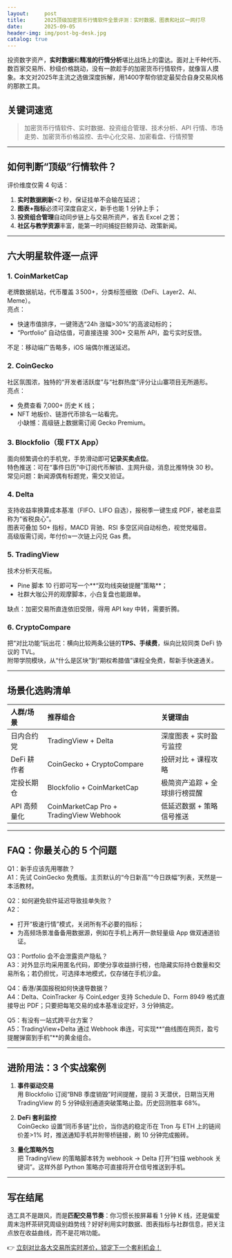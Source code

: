 ```yaml
---
layout:     post
title:      2025顶级加密货币行情软件全景评测：实时数据、图表和社区一网打尽
date:       2025-09-05
header-img: img/post-bg-desk.jpg
catalog: true
---
```


投资数字资产，**实时数据**和**精准的行情分析**堪比战场上的雷达。面对上千种代币、数百家交易所、秒级价格跳动，没有一款趁手的加密货币行情软件，就像盲人摸象。本文对2025年主流之选做深度拆解，用1400字帮你锁定最契合自身交易风格的那款工具。

## 关键词速览
> 加密货币行情软件、实时数据、投资组合管理、技术分析、API 行情、市场走势、加密货币价格监控、去中心化交易、加密看盘、行情预警

---

## 如何判断“顶级”行情软件？

评价维度仅需 4 句话：

1. **实时数据刷新**<2 秒，保证挂单不会输在延迟；
2. **图表+指标**必须可深度自定义，新手也能 1 分钟上手；
3. **投资组合管理**自动同步链上与交易所资产，省去 Excel 之苦；
4. **社区与教学资源**丰富，能第一时间捕捉巨鲸异动、政策新闻。

---

## 六大明星软件逐一点评

### 1. CoinMarketCap  
老牌数据航站，代币覆盖 3 500+，分类标签细致（DeFi、Layer2、AI、Meme）。  
亮点：  
- 快速市值排序，一键筛选“24h 涨幅>30%”的高波动标的；  
- “Portfolio” 自动估值，可直接连接 300+ 交易所 API，盈亏实时反馈。  

不足：移动端广告略多，iOS 端偶尔推送延迟。

### 2. CoinGecko  
社区氛围浓，独特的“开发者活跃度”与“社群热度”评分让山寨项目无所遁形。  
亮点：  
- 免费查看 7,000+ 历史 K 线；  
- NFT 地板价、链游代币排名一站看完。  
小缺憾：高级链上数据需订阅 Gecko Premium。

### 3. Blockfolio（现 FTX App）  
面向频繁调仓的手机党，手势滑动即可**记录买卖点位**。  
特色推送：可在“事件日历”中订阅代币解锁、主网升级，消息比推特快 30 秒。  
常见问题：新闻源偶有标题党，需交叉验证。

### 4. Delta  
支持收益率换算成本基准（FIFO、LIFO 自选），报税季一键生成 PDF，被老韭菜称为“省税良心”。  
图表可叠加 50+ 指标，MACD 背驰、RSI 多空区间自动标色，视觉党福音。  
高级版需订阅，年付价≈一次链上闪兑 Gas 费。

### 5. TradingView  
技术分析天花板。  
- Pine 脚本 10 行即可写一个**“双均线突破提醒”策略**；  
- 社群大咖公开的观摩脚本，小白复盘也能跟单。  

缺点：加密交易所直连依旧受限，得用 API key 中转，需要折腾。

### 6. CryptoCompare  
把“对比功能”玩出花：横向比较两条公链的**TPS、手续费**，纵向比较同类 DeFi 协议的 TVL。  
附带学院模块，从“什么是区块”到“期权希腊值”课程全免费，帮新手快速通关。

---

## 场景化选购清单

| 人群/场景 | 推荐组合 | 关键理由 |
| :-- | :-- | :-- |
| 日内合约党 | TradingView + Delta | 深度图表 + 实时盈亏监控 |
| DeFi 耕作者 | CoinGecko + CryptoCompare | 投研对比 + 课程攻略 |
| 定投长期仓 | Blockfolio + CoinMarketCap | 极简资产追踪 + 全球排行榜提醒 |
| API 高频量化 | CoinMarketCap Pro + TradingView Webhook | 低延迟数据 + 策略信号推送 |

---

## FAQ：你最关心的 5 个问题

Q1：新手应该先用哪款？  
A1：先试 CoinGecko 免费版。主页默认的“今日新高”“今日跌幅”列表，天然是一本活教材。

Q2：如何避免软件延迟导致挂单失败？  
A2：  
- 打开“极速行情”模式，关闭所有不必要的指标；  
- 为高频场景准备备用数据源，例如在手机上再开一款轻量级 App 做双通道验证。

Q3：Portfolio 会不会泄露资产隐私？  
A3：对外显示均采用匿名代码，即使分享收益排行榜，也隐藏实际持仓数量和交易所名；若仍担忧，可选择本地模式，仅存储在手机沙盒。

Q4：香港/美国报税如何快速导数据？  
A4：Delta、CoinTracker 与 CoinLedger 支持 Schedule D、Form 8949 格式直接导出 PDF；只要把每笔交易的成本基准设定好，3 分钟搞定。

Q5：有没有一站式跨平台方案？  
A5：TradingView+Delta 通过 Webhook 串连，可实现**“曲线图在网页，盈亏提醒弹窗到手机”**的黄金组合。

---

## 进阶用法：3 个实战案例

1. **事件驱动交易**  
   用 Blockfolio 订阅“BNB 季度销毁”时间提醒，提前 3 天潜伏，日期当天用 TradingView 的 5 分钟级别通道突破策略止盈。历史回测胜率 68%。

2. **DeFi 套利监控**  
   CoinGecko 设置“同币多链”比价，当你选的稳定币在 Tron 与 ETH 上的链间价差>1% 时，推送通知手机并附带桥链接，刷 10 分钟完成搬砖。

3. **量化策略外包**  
   把 TradingView 的策略脚本转为 webhook → Delta 打开“扫描 webhook 关键词”。这样外部 Python 策略亦可直接将开仓信号推送到手机。

---

## 写在结尾

选工具不是跟风，而是**匹配交易节奏**：你习惯长按屏幕看 1 分钟 K 线，还是偏爱周末泡杯茶研究周级别趋势线？好好利用实时数据、图表指标与社群信息，把关注点放在收益曲线，而不是花哨功能。

👉 [立刻对比各大交易所实时差价，锁定下一个套利机会！](https://okxdog.com/)